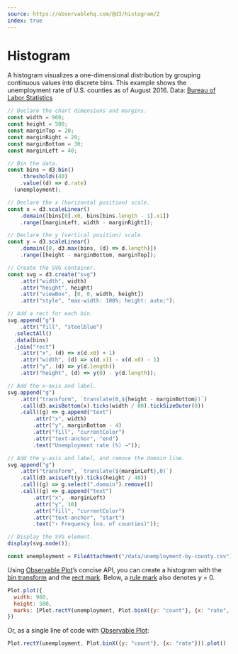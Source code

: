 ```yaml
---
source: https://observablehq.com/@d3/histogram/2
index: true
---
```


# Histogram

A histogram visualizes a one-dimensional distribution by grouping continuous values into discrete bins. This example shows the unemployment rate of U.S. counties as of August 2016. Data: [Bureau of Labor Statistics](http://www.bls.gov/lau/#tables)

```js echo
// Declare the chart dimensions and margins.
const width = 960;
const height = 500;
const marginTop = 20;
const marginRight = 20;
const marginBottom = 30;
const marginLeft = 40;

// Bin the data.
const bins = d3.bin()
    .thresholds(40)
    .value((d) => d.rate)
  (unemployment);

// Declare the x (horizontal position) scale.
const x = d3.scaleLinear()
    .domain([bins[0].x0, bins[bins.length - 1].x1])
    .range([marginLeft, width - marginRight]);

// Declare the y (vertical position) scale.
const y = d3.scaleLinear()
    .domain([0, d3.max(bins, (d) => d.length)])
    .range([height - marginBottom, marginTop]);

// Create the SVG container.
const svg = d3.create("svg")
    .attr("width", width)
    .attr("height", height)
    .attr("viewBox", [0, 0, width, height])
    .attr("style", "max-width: 100%; height: auto;");

// Add a rect for each bin.
svg.append("g")
    .attr("fill", "steelblue")
  .selectAll()
  .data(bins)
  .join("rect")
    .attr("x", (d) => x(d.x0) + 1)
    .attr("width", (d) => x(d.x1) - x(d.x0) - 1)
    .attr("y", (d) => y(d.length))
    .attr("height", (d) => y(0) - y(d.length));

// Add the x-axis and label.
svg.append("g")
    .attr("transform", `translate(0,${height - marginBottom})`)
    .call(d3.axisBottom(x).ticks(width / 80).tickSizeOuter(0))
    .call((g) => g.append("text")
        .attr("x", width)
        .attr("y", marginBottom - 4)
        .attr("fill", "currentColor")
        .attr("text-anchor", "end")
        .text("Unemployment rate (%) →"));

// Add the y-axis and label, and remove the domain line.
svg.append("g")
    .attr("transform", `translate(${marginLeft},0)`)
    .call(d3.axisLeft(y).ticks(height / 40))
    .call((g) => g.select(".domain").remove())
    .call((g) => g.append("text")
        .attr("x", -marginLeft)
        .attr("y", 10)
        .attr("fill", "currentColor")
        .attr("text-anchor", "start")
        .text("↑ Frequency (no. of counties)"));

// Display the SVG element.
display(svg.node());
```

```js echo
const unemployment = FileAttachment("/data/unemployment-by-county.csv").csv({typed: true});
```

Using [Observable Plot](https://observablehq.com/plot)’s concise API, you can create a histogram with the [bin transform](https://observablehq.com/plot/transforms/bin) and the [rect mark](https://observablehq.com/plot/marks/rect). Below, a [rule mark](https://observablehq.com/plot/marks/rule) also denotes _y_ = 0.

```js echo
Plot.plot({
  width: 960,
  height: 500,
  marks: [Plot.rectY(unemployment, Plot.binX({y: "count"}, {x: "rate", fill: "steelblue"})), Plot.ruleY([0])]
})
```

Or, as a single line of code with [Observable Plot](https://observablehq.com/plot/):

```js echo
Plot.rectY(unemployment, Plot.binX({y: "count"}, {x: "rate"})).plot()
```
